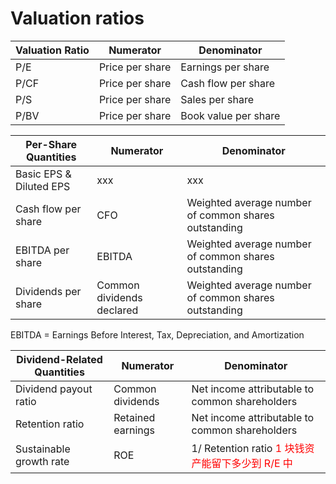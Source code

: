 # Valuation ratios

| Valuation Ratio | Numerator | Denominator |
| --- | --- | --- |
| P/E | Price per share | Earnings per share |
| P/CF | Price per share | Cash flow per share |
| P/S | Price per share | Sales per share |
| P/BV | Price per share | Book value per share |

|Per-Share Quantities| Numerator | Denominator |
| --- | --- | --- |
| Basic EPS & Diluted EPS | xxx | xxx |
| Cash flow per share | CFO | Weighted average number of common shares outstanding |
|EBITDA per share| EBITDA | Weighted average number of common shares outstanding |
| Dividends per share | Common dividends declared | Weighted average number of common shares outstanding |

EBITDA = Earnings Before Interest, Tax, Depreciation, and Amortization

| Dividend-Related Quantities | Numerator | Denominator |
| --- | --- | --- |
| Dividend payout ratio | Common dividends | Net income attributable to common shareholders |
| Retention ratio | Retained earnings | Net income attributable to common shareholders |
| Sustainable growth rate | ROE | 1/ Retention ratio <span style="color:red"> 1 块钱资产能留下多少到 R/E 中 </span> |
